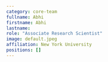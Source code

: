 ```yaml
---
category: core-team
fullname: Abhi
firstname: Abhi
lastname:
role: "Associate Research Scientist"
image: default.jpeg
affiliation: New York University
positions: []
---
```


